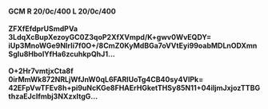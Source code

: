 #### GCM R 20/0c/400 L 20/0c/400
**ZFXfEfdprUSmdPVa**<br/>**3LdqXcBupXezoyGC0Z3qoP2XfXVmpd/K+gwv0WvEQDY=**<br/>**iUp3MnoWGe9NIrIi7f0O+/8CmZ0KyMdBGa7oVVtEyi99oabMDLnODXmnSgIu8HboIYfHa6zcuhkpQhJ1...**<br/><br/>
**O+2Hr7vmtjxCta8f**<br/>**0irMmWk872NRLjWfJnW0qL6FARlUoTg4CB40sy4VlPk=**<br/>**42EFpVwTFEv8h+pi9uNcKGe8FHAErHGketTHSy85N11+04iljmJxjozTTBGthzaEJcIfmbj3NXzxItgG...**